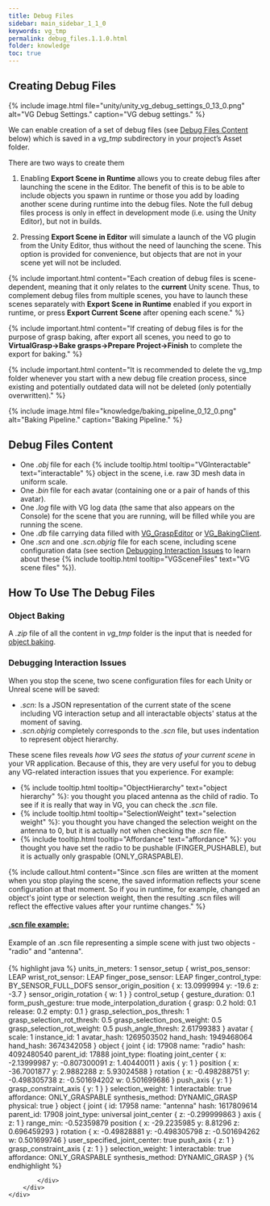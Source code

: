 ```yaml
---
title: Debug Files
sidebar: main_sidebar_1_1_0
keywords: vg_tmp
permalink: debug_files.1.1.0.html
folder: knowledge
toc: true
---
```


## Creating Debug Files
{% include image.html file="unity/unity_vg_debug_settings_0_13_0.png" alt="VG Debug Settings." caption="VG debug settings." %}

We can enable creation of a set of debug files (see [Debug Files Content](#debug-files-content) below) which is saved in a *vg_tmp* subdirectory in your project’s Asset folder. 

There are two ways to create them

1. Enabling **Export Scene in Runtime** allows you to create debug files after launching the scene in the Editor. The benefit of this is to be able to include objects you spawn in runtime or those you add by loading another scene during runtime into the debug files. Note the full debug files process is only in effect in development mode (i.e. using the Unity Editor), but not in builds.

2. Pressing **Export Scene in Editor** will simulate a launch of the VG plugin from the Unity Editor, thus without the need of launching the scene. This option is provided for convenience, but objects that are not in your scene yet will not be included.

{% include important.html content="Each creation of debug files is scene-dependent, meaning that it only relates to the **current** Unity scene. Thus, to complement debug files from multiple scenes, you have to launch these scenes separately with **Export Scene in Runtime** enabled if you export in runtime, or press **Export Current Scene** after opening each scene." %}

{% include important.html content="If creating of debug files is for the purpose of grasp baking, after export all scenes, you need to go to **VirtualGrasp->Bake grasps->Prepare Project->Finish** to complete the export for baking." %}

{% include important.html content="It is recommended to delete the vg_tmp folder whenever you start with a new debug file creation process, since existing and potentially outdated data will not be deleted (only potentially overwritten)." %}<br>

{% include image.html file="knowledge/baking_pipeline_0_12_0.png" alt="Baking Pipeline." caption="Baking Pipeline." %}

## Debug Files Content

* One *.obj* file for each {% include tooltip.html tooltip="VGInteractable" text="interactable" %} object in the scene, i.e. raw 3D mesh data in uniform scale.
* One *.bin* file for each avatar (containing one or a pair of hands of this avatar).
* One *.log* file with VG log data (the same that also appears on the Console) for the scene that you are running, will be filled while you are running the scene.
* One *.db* file carrying data filled with [VG_GraspEditor](unity_component_vggraspeditor.1.1.0.html) or [VG_BakingClient](unity_component_vgbakingclient.1.1.0.html).
* One *.scn* and one *.scn.objrig* file for each scene, including scene configuration data (see section [Debugging Interaction Issues](#debugging-interaction-issues) to learn about these {% include tooltip.html tooltip="VGSceneFiles" text="VG scene files" %}).

## How To Use The Debug Files

### Object Baking

A *.zip* file of all the content in *vg_tmp* folder is the input that is needed for [object baking](object_baking.1.1.0.html).

### Debugging Interaction Issues

When you stop the scene, two scene configuration files for each Unity or Unreal scene will be saved: 
* *.scn*: Is a JSON representation of the current state of the scene including VG interaction setup and all interactable objects' status at the moment of saving. 
* *.scn.objrig* completely corresponds to the *.scn* file, but uses indentation to represent object hierarchy. 

These scene files reveals *how VG sees the status of your current scene* in your VR application. 
Because of this, they are very useful for you to debug any VG-related interaction issues that you experience. 
For example:

* {% include tooltip.html tooltip="ObjectHierarchy" text="object hierarchy" %}: you thought you placed antenna as the child of radio. To see if it is really that way in VG, you can check the *.scn* file. 
* {% include tooltip.html tooltip="SelectionWeight" text="selection weight" %}: you thought you have changed the selection weight on the antenna to 0, but it is actually not when checking the *.scn* file. 
* {% include tooltip.html tooltip="Affordance" text="affordance" %}: you thought you have set the radio to be pushable (FINGER_PUSHABLE), but it is actually only graspable (ONLY_GRASPABLE).

{% include callout.html content="Since .scn files are written at the moment when you stop playing the scene, the saved information reflects your scene configuration at that moment. 
So if you in runtime, for example, changed an object's joint type or selection weight, then the resulting .scn files will reflect the effective values after your runtime changes." %}


<div class="panel-group" id="accordion1">
    <div class="panel panel-default">
        <div class="panel-heading">
            <h4 class="panel-title">
                <a class="noCrossRef accordion-toggle" data-toggle="collapse" data-parent="#accordion1" href="#collapseOne1">.scn file example:</a>
            </h4>
        </div>
        <div id="collapseOne1" class="panel-collapse collapse noCrossRef">
            <div class="panel-body">  
            Example of an .scn file representing a simple scene with just two objects - "radio" and "antenna".<br><br>
{% highlight java %}
units_in_meters: 1
sensor_setup {
  wrist_pos_sensor: LEAP
  wrist_rot_sensor: LEAP
  finger_pose_sensor: LEAP
  finger_control_type: BY_SENSOR_FULL_DOFS
  sensor_origin_position {
    x: 13.0999994
    y: -19.6
    z: -3.7
  }
  sensor_origin_rotation {
    w: 1
  }
}
control_setup {
  gesture_duration: 0.1
  form_push_gesture: true
  mode_interpolation_duration {
    grasp: 0.2
    hold: 0.1
    release: 0.2
    empty: 0.1
  }
  grasp_selection_pos_thresh: 1
  grasp_selection_rot_thresh: 0.5
  grasp_selection_pos_weight: 0.5
  grasp_selection_rot_weight: 0.5
  push_angle_thresh: 2.61799383
}
avatar {
  scale: 1
  instance_id: 1
  avatar_hash: 1269503502
  hand_hash: 1949468064
  hand_hash: 3674342058
}
object {
  joint {
    id: 17908
    name: "radio"
    hash: 4092480540
    parent_id: 17888
    joint_type: floating
    joint_center {
      x: -2.13999987
      y: -0.807300091
      z: 1.40440011
    }
    axis {
      y: 1
    }
    position {
      x: -36.7001877
      y: 2.9882288
      z: 5.93024588
    }
    rotation {
      x: -0.498288751
      y: -0.498305738
      z: -0.501694202
      w: 0.501699686
    }
    push_axis {
      y: 1
    }
    grasp_constraint_axis {
      y: 1
    }
  }
  selection_weight: 1
  interactable: true
  affordance: ONLY_GRASPABLE
  synthesis_method: DYNAMIC_GRASP
  physical: true
}
object {
  joint {
    id: 17958
    name: "antenna"
    hash: 1617809614
    parent_id: 17908
    joint_type: universal
    joint_center {
      z: -0.299999863
    }
    axis {
      z: 1
    }
    range_min: -0.52359879
    position {
      x: -29.2235985
      y: 8.81296
      z: 0.696459293
    }
    rotation {
      x: -0.49828881
      y: -0.498305798
      z: -0.501694262
      w: 0.501699746
    }
    user_specified_joint_center: true
    push_axis {
      z: 1
    }
    grasp_constraint_axis {
      z: 1
    }
  }
  selection_weight: 1
  interactable: true
  affordance: ONLY_GRASPABLE
  synthesis_method: DYNAMIC_GRASP
}
{% endhighlight %}

            </div>
        </div>
    </div>
</div>

